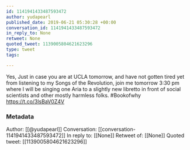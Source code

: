 ```yaml
---
id: 1141941433487593472
author: yudapearl
published_date: 2019-06-21 05:30:28 +00:00
conversation_id: 1141941433487593472
in_reply_to: None
retweet: None
quoted_tweet: 1139005804621623296
type: tweet
tags:

---
```


Yes, Just in case you are at UCLA tomorrow, and have not gotten tired yet from listening to my Songs of the Revolution, join me tomorrow 3:30 pm where I will be singing one Aria to a slightly new libretto in front of social scientists and other mostly harmless folks. #Bookofwhy https://t.co/3lsBaV0Z4V

### Metadata

Author: [[@yudapearl]]
Conversation: [[conversation-1141941433487593472]]
In reply to: [[None]]
Retweet of: [[None]]
Quoted tweet: [[1139005804621623296]]
